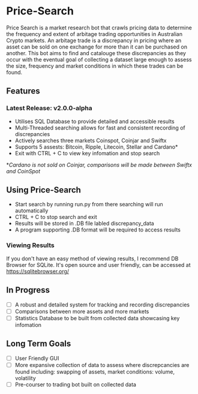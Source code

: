 # Price-Search
Price Search is a market research bot that crawls pricing data to determine the frequency and extent of arbitage trading opportunities in Australian Crypto markets.
An arbitage trade is a discrepancy in pricing where an asset can be sold on one exchange for more than it can be purchased on another. This bot aims to find and catalouge
these discrepancies as they occur with the eventual goal of collecting a dataset large enough to assess the size, frequency and market conditions in which these trades can be
found. 

## Features
### Latest Release: v2.0.0-alpha
- Utilises SQL Database to provide detailed and accessible results
- Multi-Threaded searching allows for fast and consistent recording of discrepancies
- Actively searches three markets Coinspot, Coinjar and Swiftx
- Supports 5 assests: Bitcoin, Ripple, Litecoin, Stellar and Cardano*
- Exit with CTRL + C to view key infomation and stop search

**Cardano is not sold on Coinjar, comparisons will be made between Swiftx and CoinSpot*

## Using Price-Search
- Start search by running run.py from there searching will run automatically
- CTRL + C to stop search and exit
- Results will be stored in .DB file labled discrepancy_data
- A program supporting .DB format will be required to access results

### Viewing Results
If you don't have an easy method of viewing results, I recommend DB Browser for SQLite. It's open source and user friendly, can be accessed at https://sqlitebrowser.org/ 

## In Progress
- [ ] A robust and detailed system for tracking and recording discrepancies
- [ ] Comparisons between more assets and more markets
- [ ] Statistics Database to be built from collected data showcasing key infomation

## Long Term Goals
- [ ] User Friendly GUI
- [ ] More expansive collection of data to assess where discrepcancies are found including: swapping of assets, market conditions: volume, volatility
- [ ] Pre-courser to trading bot built on collected data 

